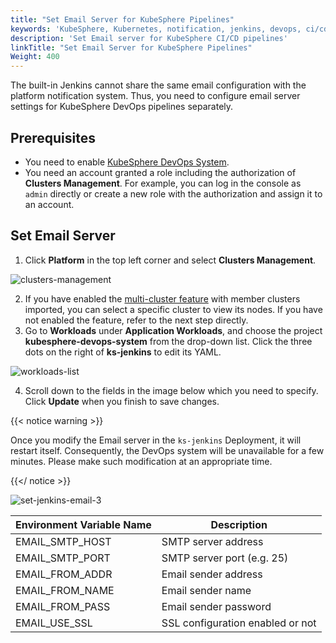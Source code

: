 ```yaml
---
title: "Set Email Server for KubeSphere Pipelines"
keywords: 'KubeSphere, Kubernetes, notification, jenkins, devops, ci/cd, pipeline, email server'
description: 'Set Email server for KubeSphere CI/CD pipelines'
linkTitle: "Set Email Server for KubeSphere Pipelines"
Weight: 400
---
```



The built-in Jenkins cannot share the same email configuration with the platform notification system. Thus, you need to configure email server settings for KubeSphere DevOps pipelines separately.

## Prerequisites

- You need to enable [KubeSphere DevOps System](../../../pluggable-components/devops/).
- You need an account granted a role including the authorization of **Clusters Management**. For example, you can log in the console as `admin` directly or create a new role with the authorization and assign it to an account.

## Set Email Server

1. Click **Platform** in the top left corner and select **Clusters Management**.

![clusters-management](/images/docs/devops-user-guide/set-ci-node-for-dependency-cache/clusters-management.jpg)

2. If you have enabled the [multi-cluster feature](../../../multicluster-management) with member clusters imported, you can select a specific cluster to view its nodes. If you have not enabled the feature, refer to the next step directly.
3. Go to **Workloads** under **Application Workloads**, and choose the project **kubesphere-devops-system** from the drop-down list. Click the three dots on the right of **ks-jenkins** to edit its YAML.

![workloads-list](/images/docs/devops-user-guide/jenkins-email/workloads-list.jpg)

4. Scroll down to the fields in the image below which you need to specify. Click **Update** when you finish to save changes.

{{< notice warning >}}

Once you modify the Email server in the `ks-jenkins` Deployment, it will restart itself. Consequently, the DevOps system will be unavailable for a few minutes. Please make such modification at an appropriate time.

{{</ notice >}}

![set-jenkins-email-3](/images/docs/devops-user-guide/jenkins-email/set-jenkins-email-3.jpg)

| Environment Variable Name | Description |
|---|---|
|EMAIL\_SMTP\_HOST | SMTP server address |
|EMAIL\_SMTP\_PORT | SMTP server port (e.g. 25)  |
|EMAIL\_FROM\_ADDR |  Email sender address |
|EMAIL\_FROM\_NAME | Email sender name |
|EMAIL\_FROM\_PASS | Email sender password |
|EMAIL\_USE\_SSL | SSL configuration enabled or not |
